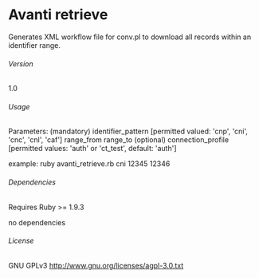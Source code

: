 # Avanti retrieve
Generates XML workflow file for conv.pl to download all records within an identifier range. 

###### Version
1.0

###### Usage
Parameters:
(mandatory)
identifier_pattern [permitted valued: 'cnp', 'cni', 'cnc', 'cnl', 'caf']
range_from
range_to
(optional)
connection_profile [permitted values: 'auth' or 'ct_test', default: 'auth']

example:
ruby avanti_retrieve.rb cni 12345 12346

###### Dependencies
Requires Ruby >= 1.9.3 

no dependencies

###### License
GNU GPLv3 http://www.gnu.org/licenses/agpl-3.0.txt